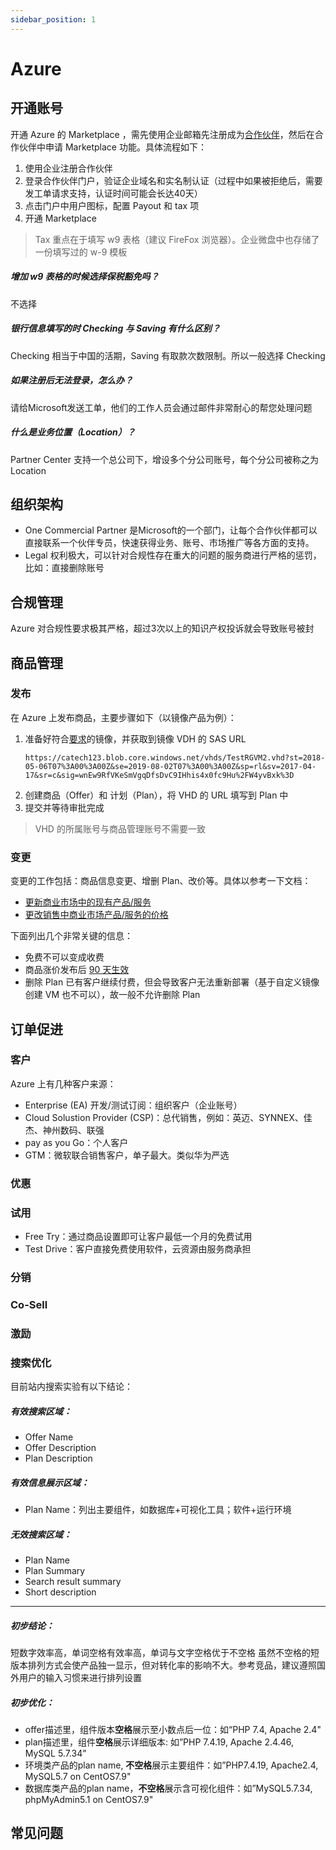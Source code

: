 ```yaml
---
sidebar_position: 1
---
```


# Azure

## 开通账号

开通 Azure 的 Marketplace ，需先使用企业邮箱先注册成为[合作伙伴](https://learn.microsoft.com/zh-cn/partner-center/)，然后在合作伙伴中申请 Marketplace 功能。具体流程如下：

1. 使用企业注册合作伙伴
2. 登录合作伙伴门户，验证企业域名和实名制认证（过程中如果被拒绝后，需要发工单请求支持，认证时间可能会长达40天）
3. 点击门户中用户图标，配置 Payout 和 tax 项
4. 开通 Marketplace

> Tax 重点在于填写 w9 表格（建议 FireFox 浏览器）。企业微盘中也存储了一份填写过的 w-9 模板

##### 增加 w9 表格的时候选择保税豁免吗？
不选择

##### 银行信息填写的时 Checking 与 Saving 有什么区别？
Checking 相当于中国的活期，Saving 有取款次数限制。所以一般选择 Checking

##### 如果注册后无法登录，怎么办？
请给Microsoft发送工单，他们的工作人员会通过邮件非常耐心的帮您处理问题

##### 什么是业务位置（Location）？
Partner Center 支持一个总公司下，增设多个分公司账号，每个分公司被称之为 Location

## 组织架构

* One Commercial Partner 是Microsoft的一个部门，让每个合作伙伴都可以直接联系一个伙伴专员，快速获得业务、账号、市场推广等各方面的支持。
* Legal 权利极大，可以针对合规性存在重大的问题的服务商进行严格的惩罚，比如：直接删除账号

## 合规管理

Azure 对合规性要求极其严格，超过3次以上的知识产权投诉就会导致账号被封

## 商品管理

### 发布

在 Azure 上发布商品，主要步骤如下（以镜像产品为例）：

1. 准备好符合[要求](https://docs.azure.cn/zh-cn/articles/azure-marketplace/imageguide#3-%E4%BA%A7%E5%93%81%E9%95%9C%E5%83%8F%E8%A6%81%E6%B1%82)的镜像，并获取到镜像 VDH 的 SAS URL
   ```
   https://catech123.blob.core.windows.net/vhds/TestRGVM2.vhd?st=2018-05-06T07%3A00%3A00Z&se=2019-08-02T07%3A00%3A00Z&sp=rl&sv=2017-04-17&sr=c&sig=wnEw9RfVKeSmVgqDfsDvC9IHhis4x0fc9Hu%2FW4yvBxk%3D
   ```
2. 创建商品（Offer）和 计划（Plan），将 VHD 的 URL 填写到 Plan 中
3. 提交并等待审批完成

> VHD 的所属账号与商品管理账号不需要一致

### 变更

变更的工作包括：商品信息变更、增删 Plan、改价等。具体以参考一下文档：

* [更新商业市场中的现有产品/服务](https://learn.microsoft.com/zh-cn/azure/marketplace/update-existing-offer)
* [更改销售中商业市场产品/服务的价格](https://learn.microsoft.com/zh-cn/azure/marketplace/price-changes)

下面列出几个非常关键的信息：  

* 免费不可以变成收费 
* 商品涨价发布后 [90 天生效](https://learn.microsoft.com/zh-cn/azure/marketplace/price-changes#plan-a-price-change)
* 删除 Plan 已有客户继续付费，但会导致客户无法重新部署（基于自定义镜像创建 VM 也不可以），故一般不允许删除 Plan

## 订单促进

### 客户

Azure 上有几种客户来源：  

* Enterprise (EA) 开发/测试订阅：组织客户（企业账号）
* Cloud Solustion Provider (CSP)：总代销售，例如：英迈、SYNNEX、佳杰、神州数码、联强
* pay as you Go：个人客户
* GTM：微软联合销售客户，单子最大。类似华为严选

### 优惠


### 试用
*  Free Try：通过商品设置即可让客户最低一个月的免费试用
* Test Drive：客户直接免费使用软件，云资源由服务商承担 

### 分销
### Co-Sell
### 激励
### 搜索优化

目前站内搜索实验有以下结论：

##### 有效搜索区域：

- Offer Name
- Offer Description
- Plan Description

##### 有效信息展示区域：

- Plan Name：列出主要组件，如数据库+可视化工具；软件+运行环境

##### 无效搜索区域：

- Plan Name
- Plan Summary
- Search result summary
- Short description

------

##### 初步结论：

短数字效率高，单词空格有效率高，单词与文字空格优于不空格
虽然不空格的短版本排列方式会使产品独一显示，但对转化率的影响不大。参考竞品，建议遵照国外用户的输入习惯来进行排列设置

##### 初步优化：
- offer描述里，组件版本**空格**展示至小数点后一位：如“PHP 7.4, Apache 2.4"
- plan描述里，组件**空格**展示详细版本: 如”PHP 7.4.19, Apache 2.4.46, MySQL 5.7.34"
- 环境类产品的plan name, **不空格**展示主要组件：如”PHP7.4.19, Apache2.4, MySQL5.7 on CentOS7.9"
- 数据库类产品的plan name，**不空格**展示含可视化组件：如”MySQL5.7.34, phpMyAdmin5.1 on CentOS7.9"


## 常见问题
